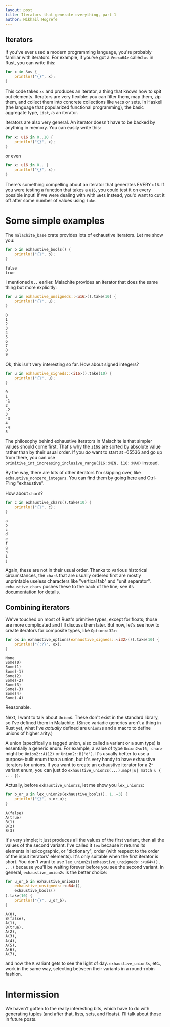 ```yaml
---
layout: post
title: Iterators that generate everything, part 1
author: Mikhail Hogrefe
---
```


## Iterators

If you've ever used a modern programming language, you're probably familiar with iterators. For example,
if you've got a `Vec<u64>` called `xs` in Rust, you can write this:
```rust
for x in &xs {
    println!("{}", x);
}
```
This code takes `xs` and produces an iterator, a thing that knows how to spit out elements. Iterators
are very flexible: you can filter them, map them, zip them, and collect them into concrete
collections like `Vec`s or sets. In Haskell (the language that popularized functional
programming), the basic aggregate type, `List`, _is_ an iterator.

Iterators are also very general. An iterator doesn't have to be backed by anything in memory. You can
easily write this:
```rust
for x: u16 in 0..10 {
    println!("{}", x);
}
```
or even
```rust
for x: u16 in 0.. {
    println!("{}", x);
}
```

There's something compelling about an iterator that generates EVERY `u16`. If you were testing a
function that takes a `u16`, you could test it on every possible input! If we were dealing with
with `u64`s instead, you'd want to cut it off after some number of values using `take`.

# Some simple examples

The `malachite_base` crate provides lots of exhaustive iterators. Let me show you:
```rust
for b in exhaustive_bools() {
    println!("{}", b);
}
```
```
false
true
```
I mentioned `0..` earlier. Malachite provides an iterator that does the same thing but more
explicitly:
```rust
for u in exhaustive_unsigneds::<u16>().take(10) {
    println!("{}", u);
}
```
```
0
1
2
3
4
5
6
7
8
9
```
Ok, this isn't very interesting so far. How about signed integers?
```rust
for u in exhaustive_signeds::<i16>().take(10) {
    println!("{}", u);
}
```
```
0
1
-1
2
-2
3
-3
4
-4
5
```
The philosophy behind exhaustive iterators in Malachite is that simpler values should come first.
That's why the `i16`s are sorted by absolute value rather than by their usual order. If you _do_ want
to start at -65536 and go up from there, you can use
`primitive_int_increasing_inclusive_range(i16::MIN, i16::MAX)` instead.

By the way, there are lots of other iterators I'm skipping over, like `exhaustive_nonzero_integers`. You can find them by going
[here](https://docs.rs/malachite-base/latest/malachite_base/all.html) and Ctrl-F'ing "exhaustive".

How about `char`s?
```rust
for c in exhaustive_chars().take(10) {
    println!("{}", c);
}
```
```
a
b
c
d
e
f
g
h
i
j
```
Again, these are not in their usual order. Thanks to various historical circumstances, the `char`s
that are usually ordered first are mostly unprintable useless characters like "vertical tab" and
"unit separator". `exhaustive_chars` pushes these to the back of the line; see its
[documentation](https://docs.rs/malachite-base/latest/malachite_base/chars/exhaustive/fn.exhaustive_chars.html)
for details.

## Combining iterators
We've touched on most of Rust's primitive types, except for floats; those are more
complicated and I'll discuss them later. But now, let's see how to create iterators for
composite types, like `Option<i32>`:
```rust
for ox in exhaustive_options(exhaustive_signeds::<i32>()).take(10) {
    println!("{:?}", ox);
}
```
```
None
Some(0)
Some(1)
Some(-1)
Some(2)
Some(-2)
Some(3)
Some(-3)
Some(4)
Some(-4)
```
Reasonable.

Next, I want to talk about `Union`s. These don't exist in the standard library, so I've defined them in
Malachite. (Since variadic generics aren't a thing in Rust yet, what I've _actually_
defined are `Union2`s and a macro to define unions of higher arity.)

A union (specifically a tagged union, also called a variant or a sum type) is essentially a generic enum. For
example, a value of type `Union2<u16, char>` might be `Union2::A(12)` or `Union2::B('d')`.
It's usually better to use a purpose-built enum than a union, but it's very handy to have
exhaustive iterators for unions. If you want to create an exhaustive iterator for a 2-variant enum,
you can just do `exhaustive_union2s(...).map(|u| match u { ... })`.

Actually, before `exhaustive_union2s`, let me show you `lex_union2s`:
```rust
for b_or_u in lex_union2s(exhaustive_bools(), 1..=3) {
    println!("{}", b_or_u);
}
```
```
A(false)
A(true)
B(1)
B(2)
B(3)
```
It's very simple; it just produces all the values of the first variant, then all the values of
the second variant. I've called it `lex` because it returns its elements in lexicographic, or
"dictionary", order (with respect to the order of the input iterators' elements). It's only
suitable when the first iterator is short. You don't want to use
`lex_union2s(exhaustive_unsigneds::<u64>(), ...)` because you'll be waiting forever
before you see the second variant. In general, `exhaustive_union2s` is the better choice:
```rust
for u_or_b in exhaustive_union2s(
    exhaustive_unsigneds::<u64>(),
    exhaustive_bools()
).take(10) {
    println!("{}", u_or_b);
}
```
```
A(0),
B(false),
A(1),
B(true),
A(2),
A(3),
A(4),
A(5),
A(6),
A(7),
```
and now the `B` variant gets to see the light of day. `exhaustive_union3s`, etc., work in the same
way, selecting between their variants in a round-robin fashion.

# Intermission

We haven't gotten to the really interesting bits, which have to do with generating
tuples (and after that, lists, sets, and floats). I'll talk about those in future posts.